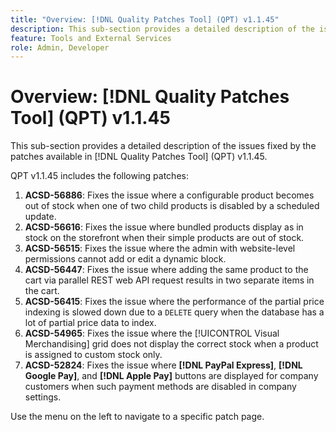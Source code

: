 ```yaml
---
title: "Overview: [!DNL Quality Patches Tool] (QPT) v1.1.45"
description: This sub-section provides a detailed description of the issues fixed by the patches available in [!DNL Quality Patches Tool] (QPT) v1.1.45.
feature: Tools and External Services
role: Admin, Developer
---
```

# Overview: [!DNL Quality Patches Tool] (QPT) v1.1.45

This sub-section provides a detailed description of the issues fixed by the patches available in [!DNL Quality Patches Tool] (QPT) v1.1.45.

QPT v1.1.45 includes the following patches:

1. **ACSD-56886**: Fixes the issue where a configurable product becomes out of stock when one of two child products is disabled by a scheduled update.
1. **ACSD-56616**: Fixes the issue where bundled products display as in stock on the storefront when their simple products are out of stock.
1. **ACSD-56515**: Fixes the issue where the admin with website-level permissions cannot add or edit a dynamic block.
1. **ACSD-56447**: Fixes the issue where adding the same product to the cart via parallel REST web API request results in two separate items in the cart.
1. **ACSD-56415**: Fixes the issue where the performance of the partial price indexing is slowed down due to a `DELETE` query when the database has a lot of partial price data to index.
1. **ACSD-54965**: Fixes the issue where the [!UICONTROL Visual Merchandising] grid does not display the correct stock when a product is assigned to custom stock only.
1. **ACSD-52824**: Fixes the issue where **[!DNL PayPal Express]**, **[!DNL Google Pay]**, and **[!DNL Apple Pay]** buttons are displayed for company customers when such payment methods are disabled in company settings.

Use the menu on the left to navigate to a specific patch page.

